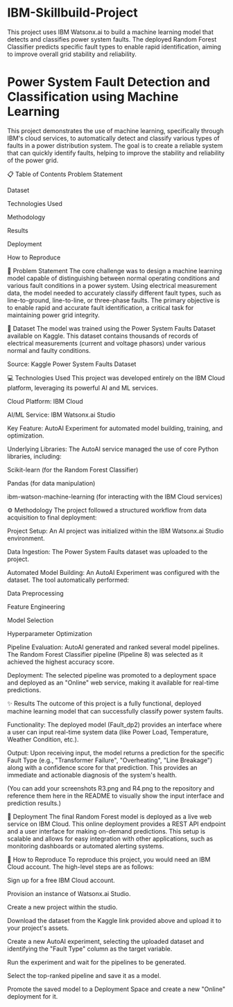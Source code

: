 # IBM-Skillbuild-Project
This project uses IBM Watsonx.ai to build a machine learning model that detects and classifies power system faults. The deployed Random Forest Classifier predicts specific fault types to enable rapid identification, aiming to improve overall grid stability and reliability.

# Power System Fault Detection and Classification using Machine Learning
This project demonstrates the use of machine learning, specifically through IBM's cloud services, to automatically detect and classify various types of faults in a power distribution system. The goal is to create a reliable system that can quickly identify faults, helping to improve the stability and reliability of the power grid.

📋 Table of Contents
Problem Statement

Dataset

Technologies Used

Methodology

Results

Deployment

How to Reproduce

🎯 Problem Statement
The core challenge was to design a machine learning model capable of distinguishing between normal operating conditions and various fault conditions in a power system. Using electrical measurement data, the model needed to accurately classify different fault types, such as line-to-ground, line-to-line, or three-phase faults. The primary objective is to enable rapid and accurate fault identification, a critical task for maintaining power grid integrity.

💾 Dataset
The model was trained using the Power System Faults Dataset available on Kaggle. This dataset contains thousands of records of electrical measurements (current and voltage phasors) under various normal and faulty conditions.

Source: Kaggle Power System Faults Dataset

💻 Technologies Used
This project was developed entirely on the IBM Cloud platform, leveraging its powerful AI and ML services.

Cloud Platform: IBM Cloud

AI/ML Service: IBM Watsonx.ai Studio

Key Feature: AutoAI Experiment for automated model building, training, and optimization.

Underlying Libraries: The AutoAI service managed the use of core Python libraries, including:

Scikit-learn (for the Random Forest Classifier)

Pandas (for data manipulation)

ibm-watson-machine-learning (for interacting with the IBM Cloud services)

⚙️ Methodology
The project followed a structured workflow from data acquisition to final deployment:

Project Setup: An AI project was initialized within the IBM Watsonx.ai Studio environment.

Data Ingestion: The Power System Faults dataset was uploaded to the project.

Automated Model Building: An AutoAI Experiment was configured with the dataset. The tool automatically performed:

Data Preprocessing

Feature Engineering

Model Selection

Hyperparameter Optimization

Pipeline Evaluation: AutoAI generated and ranked several model pipelines. The Random Forest Classifier pipeline (Pipeline 8) was selected as it achieved the highest accuracy score.

Deployment: The selected pipeline was promoted to a deployment space and deployed as an "Online" web service, making it available for real-time predictions.

✨ Results
The outcome of this project is a fully functional, deployed machine learning model that can successfully classify power system faults.

Functionality: The deployed model (Fault_dp2) provides an interface where a user can input real-time system data (like Power Load, Temperature, Weather Condition, etc.).

Output: Upon receiving input, the model returns a prediction for the specific Fault Type (e.g., "Transformer Failure", "Overheating", "Line Breakage") along with a confidence score for that prediction. This provides an immediate and actionable diagnosis of the system's health.

(You can add your screenshots R3.png and R4.png to the repository and reference them here in the README to visually show the input interface and prediction results.)

🚀 Deployment
The final Random Forest model is deployed as a live web service on IBM Cloud. This online deployment provides a REST API endpoint and a user interface for making on-demand predictions. This setup is scalable and allows for easy integration with other applications, such as monitoring dashboards or automated alerting systems.

🔁 How to Reproduce
To reproduce this project, you would need an IBM Cloud account. The high-level steps are as follows:

Sign up for a free IBM Cloud account.

Provision an instance of Watsonx.ai Studio.

Create a new project within the studio.

Download the dataset from the Kaggle link provided above and upload it to your project's assets.

Create a new AutoAI experiment, selecting the uploaded dataset and identifying the "Fault Type" column as the target variable.

Run the experiment and wait for the pipelines to be generated.

Select the top-ranked pipeline and save it as a model.

Promote the saved model to a Deployment Space and create a new "Online" deployment for it.
